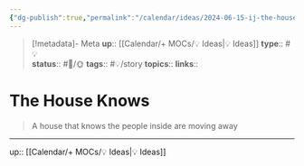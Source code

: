 ```yaml
---
{"dg-publish":true,"permalink":"/calendar/ideas/2024-06-15-ij-the-house-knows/","title":"The House Knows"}
---
```


> [!metadata]- Meta
> **up**:: [[Calendar/+ MOCs/💡 Ideas\|💡 Ideas]]
> **type**:: #💡  
> **status**:: #📝/🌞
> **tags**:: #💡/story
> **topics**:: 
> **links**::

# The House Knows

> A house that knows the people inside are moving away



---
up:: [[Calendar/+ MOCs/💡 Ideas\|💡 Ideas]]

